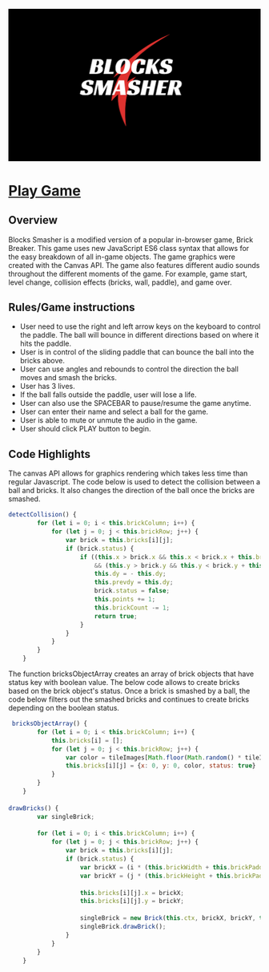 ![](https://github.com/sushilt553/Blocks-Smasher/blob/master/dist/assets/paddle/blocks_smasher.png)
# [Play Game](https://sushilt553.github.io/Blocks-Smasher/dist/index.html)
## Overview
Blocks Smasher is a modified version of a popular in-browser game, Brick Breaker.
This game uses new JavaScript ES6 class syntax that allows for the easy breakdown of all in-game objects. The game graphics were created with the Canvas API. The game also features different audio sounds throughout the different moments of the game. For example, game start, level change, collision effects (bricks, wall, paddle), and game over. 

## Rules/Game instructions
* User need to use the right and left arrow keys on the keyboard to control the paddle. The ball will bounce in different directions based on where it hits the paddle. 
* User is in control of the sliding paddle that can bounce the ball into the bricks above. 
* User can use angles and rebounds to control the direction the ball moves and smash the bricks. 
* User has 3 lives. 
* If the ball falls outside the paddle, user will lose a life. 
* User can also use the SPACEBAR to pause/resume the game anytime.
* User can enter their name and select a ball for the game.
* User is able to mute or unmute the audio in the game. 
* User should click PLAY button to begin.

## Code Highlights

The canvas API allows for graphics rendering which takes less time than regular Javascript. The code below is used to detect the collision between a ball and bricks. It also changes the direction of the ball once the bricks are smashed.

```javascript
detectCollision() {
        for (let i = 0; i < this.brickColumn; i++) {
            for (let j = 0; j < this.brickRow; j++) {
                var brick = this.bricks[i][j];
                if (brick.status) {
                    if ((this.x > brick.x && this.x < brick.x + this.brickWidth) 
                        && (this.y > brick.y && this.y < brick.y + this.brickHeight)) {
                        this.dy = - this.dy;
                        this.prevdy = this.dy;
                        brick.status = false;
                        this.points += 1;
                        this.brickCount -= 1;
                        return true;
                    }
                }
            }
        }
    }
```
The function bricksObjectArray creates an array of brick objects that have status key with boolean value. The below code allows to create bricks based on the brick object's status. Once a brick is smashed by a ball, the code below filters out the smashed bricks and continues to create bricks depending on the boolean status.  

```javascript
 bricksObjectArray() {
        for (let i = 0; i < this.brickColumn; i++) {
            this.bricks[i] = [];
            for (let j = 0; j < this.brickRow; j++) {
                var color = tileImages[Math.floor(Math.random() * tileImages.length)]
                this.bricks[i][j] = {x: 0, y: 0, color, status: true}
            }
        }
    }

drawBricks() {
        var singleBrick;

        for (let i = 0; i < this.brickColumn; i++) {
            for (let j = 0; j < this.brickRow; j++) {
                var brick = this.bricks[i][j];
                if (brick.status) {
                    var brickX = (i * (this.brickWidth + this.brickPadding)) + this.sidePadding;
                    var brickY = (j * (this.brickHeight + this.brickPadding)) + this.sidePadding;

                    this.bricks[i][j].x = brickX;
                    this.bricks[i][j].y = brickY;

                    singleBrick = new Brick(this.ctx, brickX, brickY, this.brickWidth, this.brickHeight, brick.color);
                    singleBrick.drawBrick();
                }
            }
        }
    }
```
